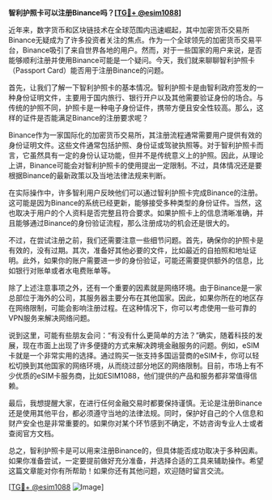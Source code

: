 **智利护照卡可以注册Binance吗？[[TG💪+ @esim1088](https://t.me/s/esim1088)]**

近年来，数字货币和区块链技术在全球范围内迅速崛起，其中加密货币交易所Binance无疑成为了许多投资者关注的焦点。作为一个全球领先的加密货币交易平台，Binance吸引了来自世界各地的用户。然而，对于一些国家的用户来说，是否能够顺利注册并使用Binance可能是一个疑问。今天，我们就来聊聊智利护照卡（Passport Card）能否用于注册Binance的问题。

首先，让我们了解一下智利护照卡的基本情况。智利护照卡是由智利政府签发的一种身份证明文件，主要用于国内旅行、银行开户以及其他需要验证身份的场合。与传统的护照不同，护照卡是一种电子身份证件，携带方便且安全性较高。那么，这样的证件是否能满足Binance的注册要求呢？

Binance作为一家国际化的加密货币交易所，其注册流程通常需要用户提供有效的身份证明文件。这些文件通常包括护照、身份证或驾驶执照等。对于智利护照卡而言，它虽然具有一定的身份认证功能，但并不是传统意义上的护照。因此，从理论上讲，Binance可能会对智利护照卡的使用提出一定限制。不过，具体情况还是要根据Binance的最新政策以及当地法律法规来判断。

在实际操作中，许多智利用户反映他们可以通过智利护照卡完成Binance的注册。这可能是因为Binance的系统已经更新，能够接受多种类型的身份证件。当然，这也取决于用户的个人资料是否完整且符合要求。如果护照卡上的信息清晰准确，并且能够通过Binance的身份验证流程，那么注册成功的机会还是很大的。

不过，在尝试注册之前，我们还需要注意一些细节问题。首先，确保你的护照卡是有效的，没有过期。其次，准备好其他必要的文件，比如最近的自拍照和地址证明。此外，如果你的账户需要进一步的身份验证，可能还需要提供额外的信息，比如银行对账单或者水电费账单等。

除了上述注意事项之外，还有一个重要的因素就是网络环境。由于Binance是一家总部位于海外的公司，其服务器主要分布在其他国家。因此，如果你所在的地区存在网络限制，可能会影响注册过程。在这种情况下，你可以考虑使用一些可靠的VPN服务来解决网络问题。

说到这里，可能有些朋友会问：“有没有什么更简单的方法？”确实，随着科技的发展，现在市面上出现了许多便捷的方式来解决跨境金融服务的问题。例如，eSIM卡就是一个非常实用的选择。通过购买一张支持多国运营商的eSIM卡，你可以轻松切换到其他国家的网络环境，从而绕过部分地区的网络限制。目前，市场上有不少优质的eSIM卡服务商，比如ESIM1088，他们提供的产品和服务都非常值得信赖。

最后，我想提醒大家，在进行任何金融交易时都要保持谨慎。无论是注册Binance还是使用其他平台，都必须遵守当地的法律法规。同时，保护好自己的个人信息和财产安全也是非常重要的。如果你对某个环节感到不确定，不妨咨询专业人士或者查阅官方文档。

总之，智利护照卡是可以用来注册Binance的，但具体能否成功取决于多种因素。如果你准备尝试，一定要提前做好充分准备，并选择合适的工具来辅助操作。希望这篇文章能对你有所帮助！如果你还有其他问题，欢迎随时留言交流。

[[TG💪+ @esim1088](https://t.me/s/esim1088) ![Image](https://i.postimg.cc/4NQfJmqS/Snipaste-2025-05-13-00-14-12.png)]